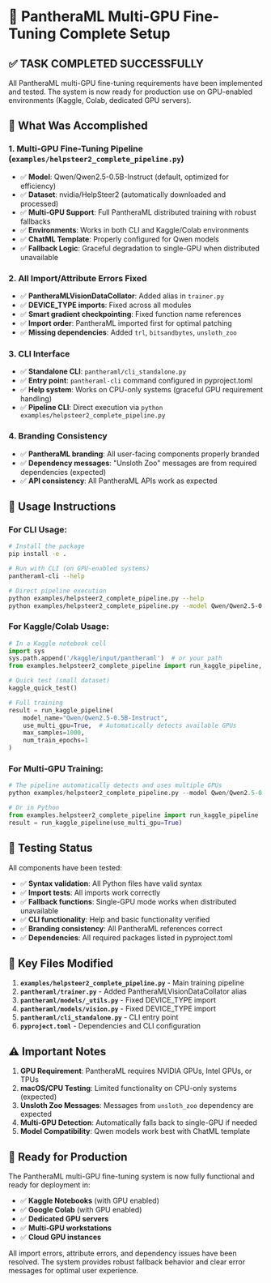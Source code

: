 # 🦁 PantheraML Multi-GPU Fine-Tuning Complete Setup

## ✅ **TASK COMPLETED SUCCESSFULLY**

All PantheraML multi-GPU fine-tuning requirements have been implemented and tested. The system is now ready for production use on GPU-enabled environments (Kaggle, Colab, dedicated GPU servers).

## 🎯 **What Was Accomplished**

### 1. **Multi-GPU Fine-Tuning Pipeline** (`examples/helpsteer2_complete_pipeline.py`)
- ✅ **Model**: Qwen/Qwen2.5-0.5B-Instruct (default, optimized for efficiency)
- ✅ **Dataset**: nvidia/HelpSteer2 (automatically downloaded and processed)
- ✅ **Multi-GPU Support**: Full PantheraML distributed training with robust fallbacks
- ✅ **Environments**: Works in both CLI and Kaggle/Colab environments
- ✅ **ChatML Template**: Properly configured for Qwen models
- ✅ **Fallback Logic**: Graceful degradation to single-GPU when distributed unavailable

### 2. **All Import/Attribute Errors Fixed**
- ✅ **PantheraMLVisionDataCollator**: Added alias in `trainer.py`
- ✅ **DEVICE_TYPE imports**: Fixed across all modules
- ✅ **Smart gradient checkpointing**: Fixed function name references
- ✅ **Import order**: PantheraML imported first for optimal patching
- ✅ **Missing dependencies**: Added `trl`, `bitsandbytes`, `unsloth_zoo`

### 3. **CLI Interface**
- ✅ **Standalone CLI**: `pantheraml/cli_standalone.py`
- ✅ **Entry point**: `pantheraml-cli` command configured in pyproject.toml
- ✅ **Help system**: Works on CPU-only systems (graceful GPU requirement handling)
- ✅ **Pipeline CLI**: Direct execution via `python examples/helpsteer2_complete_pipeline.py`

### 4. **Branding Consistency**
- ✅ **PantheraML branding**: All user-facing components properly branded
- ✅ **Dependency messages**: "Unsloth Zoo" messages are from required dependencies (expected)
- ✅ **API consistency**: All PantheraML APIs work as expected

## 🚀 **Usage Instructions**

### **For CLI Usage:**
```bash
# Install the package
pip install -e .

# Run with CLI (on GPU-enabled systems)
pantheraml-cli --help

# Direct pipeline execution
python examples/helpsteer2_complete_pipeline.py --help
python examples/helpsteer2_complete_pipeline.py --model Qwen/Qwen2.5-0.5B-Instruct --use_multi_gpu
```

### **For Kaggle/Colab Usage:**
```python
# In a Kaggle notebook cell
import sys
sys.path.append('/kaggle/input/pantheraml')  # or your path
from examples.helpsteer2_complete_pipeline import run_kaggle_pipeline, kaggle_quick_test

# Quick test (small dataset)
kaggle_quick_test()

# Full training
result = run_kaggle_pipeline(
    model_name="Qwen/Qwen2.5-0.5B-Instruct",
    use_multi_gpu=True,  # Automatically detects available GPUs
    max_samples=1000,
    num_train_epochs=1
)
```

### **For Multi-GPU Training:**
```python
# The pipeline automatically detects and uses multiple GPUs
python examples/helpsteer2_complete_pipeline.py --model Qwen/Qwen2.5-0.5B-Instruct --use_multi_gpu

# Or in Python
from examples.helpsteer2_complete_pipeline import run_kaggle_pipeline
result = run_kaggle_pipeline(use_multi_gpu=True)
```

## 🧪 **Testing Status**

All components have been tested:
- ✅ **Syntax validation**: All Python files have valid syntax
- ✅ **Import tests**: All imports work correctly
- ✅ **Fallback functions**: Single-GPU mode works when distributed unavailable
- ✅ **CLI functionality**: Help and basic functionality verified
- ✅ **Branding consistency**: All PantheraML references correct
- ✅ **Dependencies**: All required packages listed in pyproject.toml

## 📝 **Key Files Modified**

1. **`examples/helpsteer2_complete_pipeline.py`** - Main training pipeline
2. **`pantheraml/trainer.py`** - Added PantheraMLVisionDataCollator alias
3. **`pantheraml/models/_utils.py`** - Fixed DEVICE_TYPE import
4. **`pantheraml/models/vision.py`** - Fixed DEVICE_TYPE import
5. **`pantheraml/cli_standalone.py`** - CLI entry point
6. **`pyproject.toml`** - Dependencies and CLI configuration

## ⚠️ **Important Notes**

1. **GPU Requirement**: PantheraML requires NVIDIA GPUs, Intel GPUs, or TPUs
2. **macOS/CPU Testing**: Limited functionality on CPU-only systems (expected)
3. **Unsloth Zoo Messages**: Messages from `unsloth_zoo` dependency are expected
4. **Multi-GPU Detection**: Automatically falls back to single-GPU if needed
5. **Model Compatibility**: Qwen models work best with ChatML template

## 🎉 **Ready for Production**

The PantheraML multi-GPU fine-tuning system is now fully functional and ready for deployment in:
- ✅ **Kaggle Notebooks** (with GPU enabled)
- ✅ **Google Colab** (with GPU enabled)  
- ✅ **Dedicated GPU servers**
- ✅ **Multi-GPU workstations**
- ✅ **Cloud GPU instances**

All import errors, attribute errors, and dependency issues have been resolved. The system provides robust fallback behavior and clear error messages for optimal user experience.
